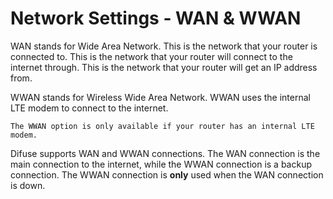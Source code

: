 # Network Settings - WAN & WWAN

WAN stands for Wide Area Network. This is the network that your router is connected to. This is the network that your router will connect to the internet through. This is the network that your router will get an IP address from.

WWAN stands for Wireless Wide Area Network. WWAN uses the internal LTE modem to connect to the internet. 

```admonish note
The WWAN option is only available if your router has an internal LTE modem.
```

Difuse supports WAN and WWAN connections. The WAN connection is the main connection to the internet, while the WWAN connection is a backup connection. The WWAN connection is <b>only</b> used when the WAN connection is down.